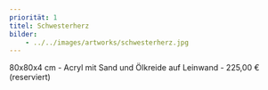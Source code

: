```yaml
---
priorität: 1
titel: Schwesterherz
bilder:
    - ../../images/artworks/schwesterherz.jpg
---
```


80x80x4 cm - Acryl mit Sand und Ölkreide auf Leinwand - 225,00 € (reserviert)
